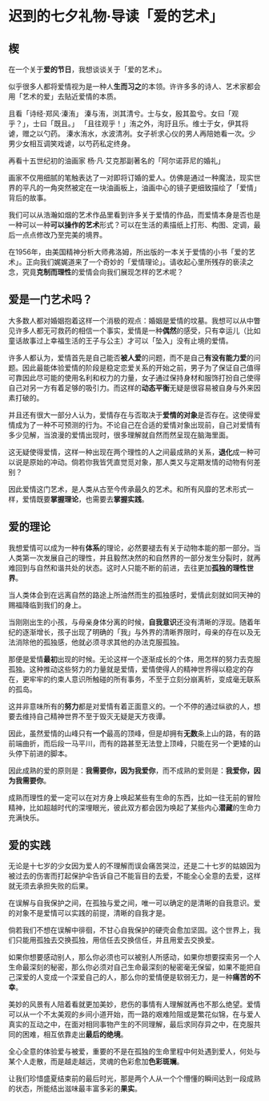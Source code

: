 # 迟到的七夕礼物·导读「爱的艺术」

## 楔

在一个关于**爱的节日**，我想谈谈关于「爱的艺术」。

似乎很多人都将爱情视为是一种人**生而习之**的本领。许许多多的诗人、艺术家都会用「艺术的爱」去贴近爱情的本质。

且看「诗经·郑风·溱洧」
溱与洧，浏其清兮。士与女，殷其盈兮。女曰「观乎？」，士曰「既且。」
「且往观乎！」洧之外，洵訏且乐。维士于女，伊其将谑，赠之以勺药。
溱水洧水，水波清冽。女子祈求心仪的男人再陪她看一次。少男少女相互调笑戏谑，以芍药私定终身。

再看十五世纪初的油画家 杨·凡·艾克那副著名的「阿尔诺菲尼的婚礼」

画家不仅用细腻的笔触表达了一对即将订婚的爱人。仿佛是通过一种魔法，现实世界的平凡的一角突然被定在一块油画板上，油画中心的镜子更细致描绘了「爱情」背后的故事。

我们可以从浩瀚如烟的艺术作品里看到许多关于爱情的作品，而爱情本身是否也是一种可以一种**可以操作的艺术**形式？可以在生活的素描纸上打形、构图、定调，最后一点点修改乃至完美的境界。

在1956年，由美国精神分析大师弗洛姆，所出版的一本关于爱情的小书「爱的艺术」。正向我们娓娓道来了一个奇妙的「爱情理论」。请收起心里所残存的亵渎之念，究竟**克制而理性**的爱情会向我们展现怎样的艺术呢？

## 爱是一门艺术吗？

大多数人都对婚姻抱着这样一个消极的观点：婚姻是爱情的坟墓。我想可以从中瞥见许多人都无可救药的相信一个事实，爱情是一种**偶然**的感受，只有幸运儿（比如童话故事过上幸福生活的王子与公主）才可以「坠入」没有止境的爱情。

许多人都认为，爱情首先是自己能否**被人爱**的问题，而不是自己**有没有能力爱**的问题。因此最能体验爱情的阶段是稳定恋爱关系的开始之前，男子为了保证自己值得可靠因此尽可能的使用名利和权力的力量，女子通过保持身材和服饰打扮自己使得自己对另一方有着足够的吸引力。而这样的**动态平衡**无疑是很容易被自身与外来因素打破的。

并且还有很大一部分人认为，爱情存在与否取决于**爱情的对象**是否存在。这使得爱情成为了一种不可预测的行为。不论自己在合适的爱情对象出现前，自己对爱情有多少见解，当浪漫的爱情出现时，很多理解就自然而然呈现在脑海里面。

这无疑使得爱情，这样一种出现在两个理性的人之间最成熟的关系，**退化**成一种可以说是原始的冲动。倘若你我皆凭直觉觅对象，那人类又与定期发情的动物有何差别？

因此爱情这门艺术，是人类从古至今传承最久的艺术。和所有风靡的艺术形式一样，爱情既要**掌握理论**，也需要去**掌握实践**。

## 爱的理论

我想爱情可以成为一种有**体系**的理论，必然要褪去有关于动物本能的那一部分。当人类第一次发展自己的理性，并且毅然决然的和自然界的一部分发生分裂时，就再难回到与自然和谐共处的状态。这时人只能不断的前进，去往更加**孤独的理性世界**。

当人类体会到在远离自然的路途上所油然而生的孤独感时，爱情此刻就如同天神的赐福降临到我们的身上。

当刚刚出生的小孩，与母亲身体分离的时候，**自我意识**还没有清晰的浮现。随着年纪的逐渐增长，孩子出现了明确的「我」与外界的清晰界限时，母亲的存在以及无法消除他的孤独感，他就必须寻求其他的办法克服孤独。

那便是爱情**最初**出现的时候。无论这样一个逐渐成长的个体，用怎样的努力去克服孤独。这种推动这些努力的力量就是爱情，爱情使得人的精神世界得以稳定的存在，更牢牢的约束人意识所触碰的所有事务，不至于立刻分崩离析，变成毫无联系的孤岛。

这并非意味所有的**努力**都是对爱情有着正面意义的。一个不停的通过纵欲的人，想要去维持自己精神世界不至于毁灭无疑是天方夜谭。

因此，虽然爱情的山峰只有**一个**最高的顶峰，但是却拥有**无数**条上山的路，有的路前端曲折，而后段一马平川，而有的路甚至无法登上顶峰，只能在另一个更矮的山头停下前进的脚本。

因此成熟的爱的原则是：**我需要你，因为我爱你**，而不成熟的爱则是：**我爱你，因为我需要你**。

成熟而理性的爱一定可以在对方身上唤起某些有生命的东西，比如一往无前的冒险精神，比如超越时代的深埋眼光，彼此双方都会因为唤起了某些内心**潜藏**的生命力充满快乐。

## 爱的实践

无论是十七岁的少女因为爱人的不理解而误会痛苦哭泣，还是二十七岁的姑娘因为被过去的伤害而打起保护伞告诉自己不能盲目的去爱，不能全心全意的去爱，这样就无须去承担失败的后果。

在误解与自我保护之间，在孤独与爱之间，唯一可以确定的是清晰的自我意识。爱的对象不是爱情可以实践的前提，清晰的自我才是。

倘若我们不想在误解中徘徊，不甘心自我保护的硬壳会愈加坚固。这个世界上，我们只能用孤独去交换孤独，用信任去交换信任，并且用爱去交换爱。

如果你想要感动别人，那么你必须也可以被别人所感动，如果你想要探索另一个人生命最深刻的秘密，那么你必须对自己生命最深刻的秘密毫无保留，如果不能把自己深爱的人变成一个深爱自己的人，那么你的爱情便是软弱无力，是一种**痛苦的不幸**。

美妙的风景有人陪着看就更加美妙，悲伤的事情有人理解就再也不那么绝望。爱情可以从一个不太美观的乡间小道开始，而一路的艰难险阻或是繁花似锦，在与爱人真实的互动之中，在面对相同事物产生的不同理解，最后求同存异之中，在克服共同的困难，相互依靠走出**最后的绝境**。

全心全意的体验爱与被爱，重要的不是在孤独的生命里程中何处遇到爱人，何处与某个人走散，而是越走越远，灵魂的色彩愈加**色彩斑斓**。

让我们珍惜盛夏结束前的最后时光，那是两个人从一个个懵懂的瞬间达到一段成熟的状态，所能结出滋味最丰富多彩的**果实**。
